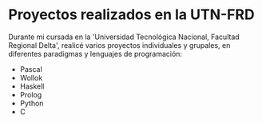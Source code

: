 # Proyectos realizados en la UTN-FRD
Durante mi cursada en la 'Universidad Tecnológica Nacional, Facultad Regional Delta', realicé varios proyectos individuales y grupales, en diferentes paradigmas y lenguajes de programación:
- Pascal
- Wollok
- Haskell 
- Prolog
- Python
- C
